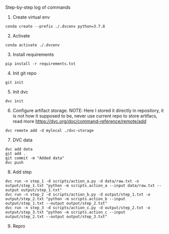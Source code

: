 
Step-by-step log of commands

1. Create virtual env

```
conda create --prefix ./.dvcenv python=3.7.8
```

2. Activate 

```
conda activate ./.dvcenv
```

3. Install requirements 

```
pip install -r requirements.txt
```

4. Init git repo 

```
git init
```

5. Init dvc 

```
dvc init
```

6. Configure artifact storage. NOTE: Here I stored it directly in repository, it is not how it supposed to be, never use current repo to store artifacs, read more https://dvc.org/doc/command-reference/remote/add

```
dvc remote add -d mylocal ./dvc-storage
```

7. DVC data 

```
dvc add data
git add .
git commit -m "Added data"
dvc push 
```

8. Add step 

```
dvc run -n step_1 -d scripts/action_a.py -d data/raw.txt -o output/step_1.txt "python -m scripts.action_a --input data/raw.txt --output output/step_1.txt"
dvc run -n step_2 -d scripts/action_b.py -d output/step_1.txt -o output/step_2.txt "python -m scripts.action_b --input output/step_1.txt --output output/step_2.txt"
dvc run -n step_3 -d scripts/action_c.py -d output/step_2.txt -o output/step_3.txt "python -m scripts.action_c --input output/step_2.txt --output output/step_3.txt"
```

9. Repro